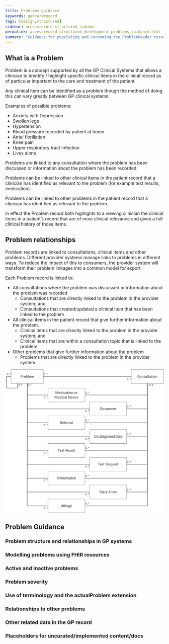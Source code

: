 ```yaml
---
title: Problems guidance
keywords: getcarerecord
tags: [design,structured]
sidebar: accessrecord_structured_sidebar
permalink: accessrecord_structured_development_problems_guidance.html
summary: "Guidance for populating and consuming the ProblemHeader resource"
---
```


## What is a Problem ##
Problem is a concept supported by all the GP Clinical Systems that allows a clinician to identify / highlight specific clinical items in the clinical record as of particular important to the care and treatment of the patient. 

Any clinical item can be identified as a problem though the method of doing this can vary greatly between GP clinical systems.

Examples of possible problems:
*	Anxiety with Depression		
*	Swollen legs		
*	Hypertension		
*	Blood pressure recorded by patient at home 		
*	Atrial fibrillation		
*	Knee pain		
*	Upper respiratory tract infection		
*	Lives alone		

Problems are linked to any consultation where the problem has been discussed or information about the problem has been recorded. 

Problems can be linked to other clinical items in the patient record that a clinician has identified as relevant to the problem (for example test results, medication).

Problems can be linked to other problems in the patient record that a clinician has identified as relevant to the problem.

In effect the Problem record both highlights to a viewing clinician the clinical items in a patient’s record that are of most clinical relevance and gives a full clinical history of those items.

## Problem relationships
Problem records are linked to consultations, clinical items and other problems. Different provider systems manage links to problems in different ways. To reduce the impact of this to consumers, the provider system will transform their problem linkages into a common model for export.

Each Problem record is linked to:
*	All consultations where the problem was discussed or information about the problem was recorded
    *	Consultations that are directly linked to the problem in the provider system; and
    *	Consultations that created/updated a clinical item that has been linked to the problem 
*	All clinical items in the patient record that give further information about the problem.
    *	Clinical items that are directly linked to the problem in the provider system; and
    *	Clinical items that are within a consultation topic that is linked to the problem
*	Other problems that give further information about the problem
    *	Problems that are directly linked to the problem in the provider system

<img src="images/access_structured/Problem_Linkages.png" alt="Problem Linkages" style="max-width:100%;max-height:100%;">

## Problem Guidance

### Problem structure and relationships in GP systems

### Modelling problems using FHIR resources

### Active and Inactive problems

### Problem severity

### Use of terminology and the actualProblem extension

### Relationships to other problems

### Other related data in the GP record

### Placeholders for uncurated/implemented content/docs

